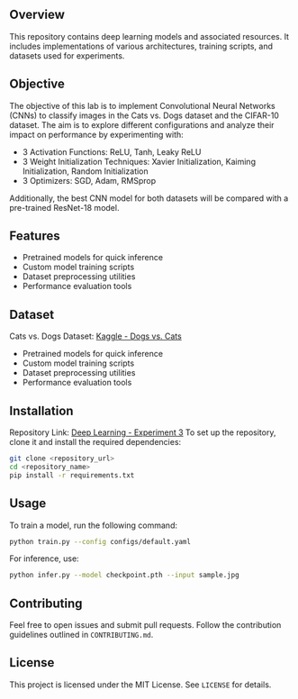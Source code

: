 ## Overview
This repository contains deep learning models and associated resources. It includes implementations of various architectures, training scripts, and datasets used for experiments.

## Objective
The objective of this lab is to implement Convolutional Neural Networks (CNNs) to classify images in the Cats vs. Dogs dataset and the CIFAR-10 dataset. The aim is to explore different configurations and analyze their impact on performance by experimenting with:
- 3 Activation Functions: ReLU, Tanh, Leaky ReLU
- 3 Weight Initialization Techniques: Xavier Initialization, Kaiming Initialization, Random Initialization
- 3 Optimizers: SGD, Adam, RMSprop

Additionally, the best CNN model for both datasets will be compared with a pre-trained ResNet-18 model.

## Features
- Pretrained models for quick inference
- Custom model training scripts
- Dataset preprocessing utilities
- Performance evaluation tools

## Dataset
Cats vs. Dogs Dataset: [Kaggle - Dogs vs. Cats](https://www.kaggle.com/datasets/ayushchaudhary2411/dogs-vs-cats)
- Pretrained models for quick inference
- Custom model training scripts
- Dataset preprocessing utilities
- Performance evaluation tools

## Installation
Repository Link: [Deep Learning - Experiment 3](https://github.com/AyushChaudhary2003/Deep-Learning/tree/main/Experiment3)
To set up the repository, clone it and install the required dependencies:
```bash
git clone <repository_url>
cd <repository_name>
pip install -r requirements.txt
```

## Usage
To train a model, run the following command:
```bash
python train.py --config configs/default.yaml
```
For inference, use:
```bash
python infer.py --model checkpoint.pth --input sample.jpg
```

## Contributing
Feel free to open issues and submit pull requests. Follow the contribution guidelines outlined in `CONTRIBUTING.md`.

## License
This project is licensed under the MIT License. See `LICENSE` for details.

